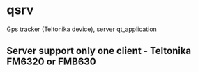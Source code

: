# qsrv
Gps tracker (Teltonika device), server qt_application

## Server support only one client - Teltonika FM6320 or FMB630
